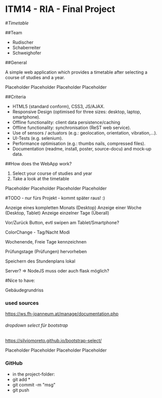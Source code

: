 # ITM14 - RIA - Final Project 
#*Timetable*

##Team
* Rudischer
* Schaberreiter
* Schweighofer

##General

A simple web application which provides a timetable after selecting a course of studies and a year.

Placeholder
Placeholder
Placeholder
Placeholder


##Criteria

* HTML5 (standard conform), CSS3, JS/AJAX.
* Responsive Design (optimised for three sizes: desktop, laptop, smartphone).
* Offline functionality: client data persistence/caching
* Offline functionality: synchronisation (ReST web service).
* Use of sensors / actuators (e.g.: geolocation, orientation, vibration,...).
* UI-Tests (e.g. selenium).
* Performance optimisation (e.g.: thumbs nails, compressed files).
* Documentation (readme, install, poster, source-docu) and mock-up data.

##How does the WebApp work?

1. Select your course of studies and year
2. Take a look at the timetable

Placeholder
Placeholder
Placeholder
Placeholder

#TODO - nur fürs Projekt - kommt später raus! :)

Anzeige eines kompletten Monats (Desktop)
Anzeige einer Woche (Desktop, Tablet)
Anzeige einzelner Tage (Überall)

Vor/Zurück Button, evtl swipen am Tablet/Smartphone?

ColorChange - Tag/Nacht Modi

Wochenende, Freie Tage kennzeichnen

Prüfungstage (Prüfungen) hervorheben

Speichern des Stundenplans lokal

Server? => NodeJS muss oder auch flask möglich?

#Nice to have:

Gebäudegrundriss

### used sources

https://ws.fh-joanneum.at/manage/documentation.php

###### dropdown select für bootstrap 
https://silviomoreto.github.io/bootstrap-select/

Placeholder
Placeholder
Placeholder
Placeholder

### GitHub

* in the project-folder:
* git add *
* git commit -m "msg"
* git push

